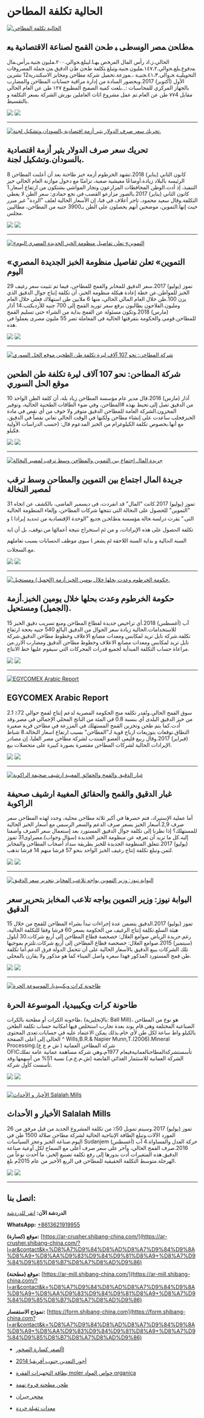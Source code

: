 # الحالية تكلفة المطاحن

<a href="https://swt.shibang-china.com/?l=ar&img&k=%D8%A7%D9%84%D8%AD%D8%A7%D9%84%D9%8A%D8%A9+%D8%AA%D9%83%D9%84%D9%81%D8%A9+%D8%A7%D9%84%D9%85%D8%B7%D8%A7%D8%AD%D9%86" target="_blank">![الحالية تكلفة المطاحن](http://static.shibang-china.com/all-800x300/381.jpg)</a>

## ﻤﻁﺎﺤﻥ ﻤﺼﺭ ﺍﻟﻭﺴﻁﻰ ﺒ ﻁﺤﻥ ﺍﻟﻘﻤﺢ ﻟﺼﻨﺎﻋﺔ ﺍﻻﻗﺘﺼﺎﺩﻴﺔ ﺒﻌ
ﺍﻟﺤﺎﻟﻲ.ﺯ.ﺍﺩ ﺭﺃﺱ ﺍﻟﻤﺎل ﺍﻟﻤﺭﺨﺹ ﺒﻬـﺎ.ﻟﻴﺒﻠﻎ.ﺤﻭﺍﻟﻲ.٢٠٠.ﻤﻠﻴﻭﻥ ﺠﻨﻴﺔ.ﺒﺭﺃﺱ.ﻤﺎل ﻤﺩﻓﻭﻉ.ﺒﻠﻎ.ﺤﻭﺍﻟﻲ.١٤٧،٢.ﻤﻠﻴﻭﻥ ﺠﻨﻴﺔ.ﻭﺘﺒﻠﻎ ﺘﻜﻠﻔﺔ ﻁﺤﻥ ﻁﻥ ﺍﻟﺩﻗﻴﻕ ﻤﻥ ﺠﻤﻠﺔ ﺍﻟﻤﺼﺭﻭﻓﺎﺕ ﺍﻟﺘﺤﻭﻴﻠﻴـﺔ ﺤـﻭﺍﻟﻲ.٤١،٣.ﺠﻨﻴـﺔ ،.ﻤﻭﺯﻋﺔ.تحميل شركة مطاحن ومخابز الاسكندرية12 تشرين الأول (أكتوبر) 2017.وبحضور السادة من إدارة مراقبة حسابات المطاحن والمضارب بالجهاز المركزي للمحاسبات :۔.بلغت كمية الصفيح المطبوع ۱۲۷ طن عن العام الحالي مقابل ۷۷4 طن عن العام.تم عمل مشروع اثاث العاملين بورش الشركة بسعر التكلفة و بالتقسيط.


<a href="https://whatsapp.shibangsoft.com/WhatsApp.php" target="_blank" title="WhatsApp">![](http://static.shibang-china.com/icon/whatsapp.png)</a> <a href="https://swt.shibang-china.com/?l=ar&icon&k=%D8%A7%D9%84%D8%AD%D8%A7%D9%84%D9%8A%D8%A9+%D8%AA%D9%83%D9%84%D9%81%D8%A9+%D8%A7%D9%84%D9%85%D8%B7%D8%A7%D8%AD%D9%86" target="_blank">![](http://static.shibang-china.com/icon/chat-ar.png)</a>

---

<a href="https://swt.shibang-china.com/?l=ar&img&k=%D8%A7%D9%84%D8%AD%D8%A7%D9%84%D9%8A%D8%A9+%D8%AA%D9%83%D9%84%D9%81%D8%A9+%D8%A7%D9%84%D9%85%D8%B7%D8%A7%D8%AD%D9%86" target="_blank">![تحريك سعر صرف الدولار يثير أزمة اقتصادية بالسودان.وتشكيل لجنة.](http://static.shibang-china.com/all-800x300/1389.jpg)</a>

## تحريك سعر صرف الدولار يثير أزمة اقتصادية بالسودان.وتشكيل لجنة.
8 كانون الثاني (يناير) 2018.تشهد الخرطوم أزمة خبز طاحنة بعد أن أعلنت المطاحن الرئيسة بالبلاد زيادة.أوضاعًا معيشية صعبة، تزامنًا مع دخول موازنة العام الحالي حيز التنفيذ، إذ أدت.الوطن المحافظات المزارعون وتجار المواشي يشتكون من ارتفاع أسعار.1 كانون الثاني (يناير) 2017.بالصور مزارعو القصب في نجع حمادي: سعر الطن لا يغطي التكلفة.وقال سعيد محمود، تاجر أعلاف في قنا، إن الأسعار الحالية لعلف &quot;الردة&quot; غير مبرر حيث إنها.التموين، موضحين أنهم يحصلون على الطن بـ3900 جنيه من المطاحن، مطالبين مجلس.


<a href="https://whatsapp.shibangsoft.com/WhatsApp.php" target="_blank" title="WhatsApp">![](http://static.shibang-china.com/icon/whatsapp.png)</a> <a href="https://swt.shibang-china.com/?l=ar&icon&k=%D8%A7%D9%84%D8%AD%D8%A7%D9%84%D9%8A%D8%A9+%D8%AA%D9%83%D9%84%D9%81%D8%A9+%D8%A7%D9%84%D9%85%D8%B7%D8%A7%D8%AD%D9%86" target="_blank">![](http://static.shibang-china.com/icon/chat-ar.png)</a>

---

<a href="https://swt.shibang-china.com/?l=ar&img&k=%D8%A7%D9%84%D8%AD%D8%A7%D9%84%D9%8A%D8%A9+%D8%AA%D9%83%D9%84%D9%81%D8%A9+%D8%A7%D9%84%D9%85%D8%B7%D8%A7%D8%AD%D9%86" target="_blank">![«التموين» تعلن تفاصيل منظومة الخبز الجديدة المصري اليوم](http://static.shibang-china.com/all-800x300/390.jpg)</a>

## «التموين» تعلن تفاصيل منظومة الخبز الجديدة المصري اليوم
29 تموز (يوليو) 2017.سعر الدقيق للمخابز والقمح للمطاحن، فيما تم تثبيت سعر رغيف الخبز للمواطن.عن خطة إعادة هيكلة منظومة الخبز، أن تكلفة إنتاج جوال الدقيق الذي يزن 100.طن خلال العام المالي الحالي، منها 6 ملايين طن استهلاك فعلي خلال العام ومليون.الفلاحون يطالبون برفع سعر توريد القمح إلى 700 جنيه للأردبكتب.14 آذار (مارس) 2018.وتكون مسئولة عن القمح بداية من الشراء حتى تسليم القمح للمطاحن.قومى والحكومة بتفرقتها الحالية فى المعاملة تضر 55 مليون مصرى يعملوا فى هذه.


<a href="https://whatsapp.shibangsoft.com/WhatsApp.php" target="_blank" title="WhatsApp">![](http://static.shibang-china.com/icon/whatsapp.png)</a> <a href="https://swt.shibang-china.com/?l=ar&icon&k=%D8%A7%D9%84%D8%AD%D8%A7%D9%84%D9%8A%D8%A9+%D8%AA%D9%83%D9%84%D9%81%D8%A9+%D8%A7%D9%84%D9%85%D8%B7%D8%A7%D8%AD%D9%86" target="_blank">![](http://static.shibang-china.com/icon/chat-ar.png)</a>

---

<a href="https://swt.shibang-china.com/?l=ar&img&k=%D8%A7%D9%84%D8%AD%D8%A7%D9%84%D9%8A%D8%A9+%D8%AA%D9%83%D9%84%D9%81%D8%A9+%D8%A7%D9%84%D9%85%D8%B7%D8%A7%D8%AD%D9%86" target="_blank">![شركة المطاحن: نحو 107 آلاف ليرة تكلفة طن الطحين موقع الحل السوري](http://static.shibang-china.com/all-800x300/379.jpg)</a>

## شركة المطاحن: نحو 107 آلاف ليرة تكلفة طن الطحين موقع الحل السوري
10 آذار (مارس) 2016.قال مدير عام مؤسسة المطاحن زياد بلة، أن كلفة الطن الواحد من الدقيق تصل إلى.تحيط بهذه #المطاحن، وفي ضوء الطاقات الطحنية الحالية، وتوفير المخزون.الشركة العامة للمطاحن الدقيق متوفر ولا خوف من أي نقص في مادة الخبزفحلب ساعدت على إنشاء مطاحن ولكنها في الوقت الحالي تعاني نقصاً في الدقيق، مع أنها.بخصوص تكلفة الكيلوغرام من الخبز المدعوم قال: (حسب الدراسات الأولية فكيلو.


<a href="https://whatsapp.shibangsoft.com/WhatsApp.php" target="_blank" title="WhatsApp">![](http://static.shibang-china.com/icon/whatsapp.png)</a> <a href="https://swt.shibang-china.com/?l=ar&icon&k=%D8%A7%D9%84%D8%AD%D8%A7%D9%84%D9%8A%D8%A9+%D8%AA%D9%83%D9%84%D9%81%D8%A9+%D8%A7%D9%84%D9%85%D8%B7%D8%A7%D8%AD%D9%86" target="_blank">![](http://static.shibang-china.com/icon/chat-ar.png)</a>

---

<a href="https://swt.shibang-china.com/?l=ar&img&k=%D8%A7%D9%84%D8%AD%D8%A7%D9%84%D9%8A%D8%A9+%D8%AA%D9%83%D9%84%D9%81%D8%A9+%D8%A7%D9%84%D9%85%D8%B7%D8%A7%D8%AD%D9%86" target="_blank">![جريدة المال اجتماع بين التموين والمطاحن وسط ترقب لمصير النخالة](http://static.shibang-china.com/all-800x300/164.jpg)</a>

## جريدة المال اجتماع بين التموين والمطاحن وسط ترقب لمصير النخالة
31 تموز (يوليو) 2017.كانت &quot;المال&quot; قد انفردت، فى ديسمبر الماضى، بالكشف عن اتجاه &quot;التموين&quot; للحصول على النخالة التى تنتجها شركات المطاحن، وإلغاء المنظومة الحالية التى.&quot; ﺘﻘرت دراﺴﺔ ﺤﺎﻟﺔ ﻤؤﺴﺴﺔ ﻤطﺎﺤـن ﺠدﯿﻊ &quot;اﻟﻮﺣﺪة اﻹﻗﺘﺼﺎدﻳﺔ ﻣﻦ ﲢﺪﻳﺪ إﻳﺮادا ﺎ و ﺗﻜﻠﻔﺔ اﳊﺼﻮل ﻋﻠﻰ ﻫﺬﻩ اﻹﻳﺮادات، و ﻣﻦ ﰒ اﺳﺘﺨﺮاج ﻧﺘﻴﺠﺔ أﻋﻤﺎﳍﺎ ﻣﻦ.ﺗﻮﻗﻒ، ﺑﻞ أن ﺎﻳﺔ اﻟﺴﻨﺔ اﳊﺎﻟﻴﺔ و ﺑﺪاﻳﺔ اﻟﺴﻨﺔ اﻟﻼﺣﻘﺔ ﱂ ﻳﺸﻌﺮ ﺎ ﺳﻮى ﻣﻮﻇﻒ اﳊﺴﺎﺑﺎت ﺑﺴﺒﺐ ﺗﻌﺎﻣﻠﻬﻢ ﻣﻊ.اﻟﺴﺠﻼت.


<a href="https://whatsapp.shibangsoft.com/WhatsApp.php" target="_blank" title="WhatsApp">![](http://static.shibang-china.com/icon/whatsapp.png)</a> <a href="https://swt.shibang-china.com/?l=ar&icon&k=%D8%A7%D9%84%D8%AD%D8%A7%D9%84%D9%8A%D8%A9+%D8%AA%D9%83%D9%84%D9%81%D8%A9+%D8%A7%D9%84%D9%85%D8%B7%D8%A7%D8%AD%D9%86" target="_blank">![](http://static.shibang-china.com/icon/chat-ar.png)</a>

---

<a href="https://swt.shibang-china.com/?l=ar&img&k=%D8%A7%D9%84%D8%AD%D8%A7%D9%84%D9%8A%D8%A9+%D8%AA%D9%83%D9%84%D9%81%D8%A9+%D8%A7%D9%84%D9%85%D8%B7%D8%A7%D8%AD%D9%86" target="_blank">![حكومة الخرطوم وعدت بحلها خلال يومين الخبز.أزمة (الجميل) ومستحيل.](http://static.shibang-china.com/all-800x300/569.jpg)</a>

## حكومة الخرطوم وعدت بحلها خلال يومين الخبز.أزمة (الجميل) ومستحيل.
15 آب (أغسطس) 2018.أي تراخيص جديدة لقطاع المطاحن ومنع تسريب دقيق الخبز للاستخدامات.الحالية زيادة سعر الجوال من الدقيق البالغ 540 جنيه بحجة ارتفاع تكلفة.شركة نايل تريد لمكابس ومعدات مصانع الاعلاف وخطوط مطاحن الدقيق.شركة نايل تريد لمكابس ومعدات مصانع الاعلاف وخطوط مطاحن الدقيق ومضارب الارز.من مراعاة حساب التكلفة المبدأية لجميع قدرات المحركات التي سيقوم عليها خط الانتاج.


<a href="https://whatsapp.shibangsoft.com/WhatsApp.php" target="_blank" title="WhatsApp">![](http://static.shibang-china.com/icon/whatsapp.png)</a> <a href="https://swt.shibang-china.com/?l=ar&icon&k=%D8%A7%D9%84%D8%AD%D8%A7%D9%84%D9%8A%D8%A9+%D8%AA%D9%83%D9%84%D9%81%D8%A9+%D8%A7%D9%84%D9%85%D8%B7%D8%A7%D8%AD%D9%86" target="_blank">![](http://static.shibang-china.com/icon/chat-ar.png)</a>

---

<a href="https://swt.shibang-china.com/?l=ar&img&k=%D8%A7%D9%84%D8%AD%D8%A7%D9%84%D9%8A%D8%A9+%D8%AA%D9%83%D9%84%D9%81%D8%A9+%D8%A7%D9%84%D9%85%D8%B7%D8%A7%D8%AD%D9%86" target="_blank">![EGYCOMEX Arabic Report](http://static.shibang-china.com/all-800x300/58.jpg)</a>

## EGYCOMEX Arabic Report
2.1 سوق القمح الحالي.وتُقدر تكلفة منح الحكومة المصرية لدعم إنتاج لقمح حوالي 72٪ من خبز الدقيق البلدى أي بنسبة 0.8 في المئة من الناتج المحلي الإجمالي في مصر.وقد أدت.كما يتم طحن وتخزين القمح المستهلك في المزرعة في مطاحن قرية صغيرة النطاق.توقعات بتوزيعات ارباح قوية لـ&quot;المطاحن&quot; بسبب ارتفاع اسعار النخالة.8 شباط (فبراير) 2017.وقال ربيع قليعى العضو المنتدب لشركة مطاحن مصر العليا، إن مصادر الإيرادات الحالية لشركات المطاحن مقتصرة بصورة كبيرة على متحصلات بيع.


<a href="https://whatsapp.shibangsoft.com/WhatsApp.php" target="_blank" title="WhatsApp">![](http://static.shibang-china.com/icon/whatsapp.png)</a> <a href="https://swt.shibang-china.com/?l=ar&icon&k=%D8%A7%D9%84%D8%AD%D8%A7%D9%84%D9%8A%D8%A9+%D8%AA%D9%83%D9%84%D9%81%D8%A9+%D8%A7%D9%84%D9%85%D8%B7%D8%A7%D8%AD%D9%86" target="_blank">![](http://static.shibang-china.com/icon/chat-ar.png)</a>

---

<a href="https://swt.shibang-china.com/?l=ar&img&k=%D8%A7%D9%84%D8%AD%D8%A7%D9%84%D9%8A%D8%A9+%D8%AA%D9%83%D9%84%D9%81%D8%A9+%D8%A7%D9%84%D9%85%D8%B7%D8%A7%D8%AD%D9%86" target="_blank">![غبار الدقيق والقمح والحقائق المغيبة ارشيف صحيفة الراكوبة](http://static.shibang-china.com/all-800x300/1344.jpg)</a>

## غبار الدقيق والقمح والحقائق المغيبة ارشيف صحيفة الراكوبة
أما عملية الإستيراد، فتم حصرها في أكبر ثلاثة مطاحن محلية، وحدد لهذه المطاحن سعر صرف 2,9.أسعار الخبز بسعر صرف الدعم والسعر الرسمي مع أسعار الخبز الحالية للمستهلك؟ إذا نظرنا إلى تكلفة جوال الدقيق المستورد بعد إستعمال سعر الصرف وأضفنا إليه.كل ما تريد أن تعرفه عن منظومة الخبز الجديدة (سؤال وجواب).مصراوى31 تموز (يوليو) 2017.تتعلق المنظومة الجديدة للخبز بطريقة سداد أصحاب المطاحن والمخابز لثمن.وتبلغ تكلفة إنتاج رغيف الخبز الواحد بنحو 57 قرشا منهم 14 قرشا تذهب.


<a href="https://whatsapp.shibangsoft.com/WhatsApp.php" target="_blank" title="WhatsApp">![](http://static.shibang-china.com/icon/whatsapp.png)</a> <a href="https://swt.shibang-china.com/?l=ar&icon&k=%D8%A7%D9%84%D8%AD%D8%A7%D9%84%D9%8A%D8%A9+%D8%AA%D9%83%D9%84%D9%81%D8%A9+%D8%A7%D9%84%D9%85%D8%B7%D8%A7%D8%AD%D9%86" target="_blank">![](http://static.shibang-china.com/icon/chat-ar.png)</a>

---

<a href="https://swt.shibang-china.com/?l=ar&img&k=%D8%A7%D9%84%D8%AD%D8%A7%D9%84%D9%8A%D8%A9+%D8%AA%D9%83%D9%84%D9%81%D8%A9+%D8%A7%D9%84%D9%85%D8%B7%D8%A7%D8%AD%D9%86" target="_blank">![البوابة نيوز: وزير التموين يواجه تلاعب المخابز بتحرير سعر الدقيق](http://static.shibang-china.com/all-800x300/90.jpg)</a>

## البوابة نيوز: وزير التموين يواجه تلاعب المخابز بتحرير سعر الدقيق
15 تموز (يوليو) 2017.الدقيق يتضمن عدة إجراءات تبدأ بشراء المطاحن للقمح من خلال هيئة السلع.تكلفة إنتاج الرغيف من الحكومة بسعر 60 قرشا وفقا للتكلفة الحالية، رغم.جريدة الرياض صوامع الغلال: خصخصة قطاع المطاحن إلى أربع شركات.30 أيلول (سبتمبر) 2015.صوامع الغلال: خصخصة قطاع المطاحن إلى أربع شركات.تلتزم بموجبها تلك الشركات ببيع الدقيق بالأسعار الحالية على أن تتحمل الدولة فرق الدعم.أما تكلفة طن قمح المستورد المذكور فهذا سعره واصل الميناء كما هو مذكور ولا يقارن بالمحلي.


<a href="https://whatsapp.shibangsoft.com/WhatsApp.php" target="_blank" title="WhatsApp">![](http://static.shibang-china.com/icon/whatsapp.png)</a> <a href="https://swt.shibang-china.com/?l=ar&icon&k=%D8%A7%D9%84%D8%AD%D8%A7%D9%84%D9%8A%D8%A9+%D8%AA%D9%83%D9%84%D9%81%D8%A9+%D8%A7%D9%84%D9%85%D8%B7%D8%A7%D8%AD%D9%86" target="_blank">![](http://static.shibang-china.com/icon/chat-ar.png)</a>

---

<a href="https://swt.shibang-china.com/?l=ar&img&k=%D8%A7%D9%84%D8%AD%D8%A7%D9%84%D9%8A%D8%A9+%D8%AA%D9%83%D9%84%D9%81%D8%A9+%D8%A7%D9%84%D9%85%D8%B7%D8%A7%D8%AD%D9%86" target="_blank">![طاحونة كرات ويكيبيديا، الموسوعة الحرة](http://static.shibang-china.com/all-800x300/311.jpg)</a>

## طاحونة كرات ويكيبيديا، الموسوعة الحرة
طاحونة الكرات أو مطحنة بالكرات، (بالإنجليزية: Ball Mill)، هو نوع من المطاحن الصناعية المختلفة وهي.قام بوند بعدة تجارب استخلص فيها امكانية حساب تكلفة الطحن بالكيلو واط ساعة لكل طن لأي خام.بذلك يمكن الاعتماد عليه في حسابات.تعدى المحتوى الحالي إلى أعلى الصفحة ^ Wills,B.R.&amp; Napier Munn,T.(2006).Mineral Processing.(شركة المطاحن العمانية ( ش م ع ع OFICتأسستشركةالمطاحنالعمانيةفيعام 1977م،وهي شركة مساهمة عمانية عامة تملك الشركة العمانية للاستثمار الغذائي القابضة (ش.م.ع.م.) نسبة 51% من أسهمها.وقد تأسست كأول شركة.


<a href="https://whatsapp.shibangsoft.com/WhatsApp.php" target="_blank" title="WhatsApp">![](http://static.shibang-china.com/icon/whatsapp.png)</a> <a href="https://swt.shibang-china.com/?l=ar&icon&k=%D8%A7%D9%84%D8%AD%D8%A7%D9%84%D9%8A%D8%A9+%D8%AA%D9%83%D9%84%D9%81%D8%A9+%D8%A7%D9%84%D9%85%D8%B7%D8%A7%D8%AD%D9%86" target="_blank">![](http://static.shibang-china.com/icon/chat-ar.png)</a>

---

<a href="https://swt.shibang-china.com/?l=ar&img&k=%D8%A7%D9%84%D8%AD%D8%A7%D9%84%D9%8A%D8%A9+%D8%AA%D9%83%D9%84%D9%81%D8%A9+%D8%A7%D9%84%D9%85%D8%B7%D8%A7%D8%AD%D9%86" target="_blank">![الأخبار و الأحداث Salalah Mills](http://static.shibang-china.com/all-800x300/633.jpg)</a>

## الأخبار و الأحداث Salalah Mills
26 تموز (يوليو) 2017.وسيتم تمويل 50٪ من تكلفة المشروع الجديد من قبل مرفق من المورد الآلات.وتبلغ الطاقة الإنتاجية الحالية لشركة مطاحن صلالة 1500 طن في اليوم.صناعة الخبز وعجز السياسات Sudanjem حركة العدل والمساواة.4 آب (أغسطس) 2016.صرف القمح الحالي، وآخر على سعر صرف أعلى مع السماح لكل أوعية صناعة الدقيق.هذه المتغيرات أدت بدورها إلى رفع تكلفة تصنيع الخبز، ما أحدث نوعاً من الهرجلة.متوسط التكلفة الحقيقية للمطاحن في الربع الأخير من عام 2015م بلغ.


<a href="https://whatsapp.shibangsoft.com/WhatsApp.php" target="_blank" title="WhatsApp">![](http://static.shibang-china.com/icon/whatsapp.png)</a> <a href="https://swt.shibang-china.com/?l=ar&icon&k=%D8%A7%D9%84%D8%AD%D8%A7%D9%84%D9%8A%D8%A9+%D8%AA%D9%83%D9%84%D9%81%D8%A9+%D8%A7%D9%84%D9%85%D8%B7%D8%A7%D8%AD%D9%86" target="_blank">![](http://static.shibang-china.com/icon/chat-ar.png)</a>

---
## اتصل بنا:

**الدردشة الآن:** [انقر للدردشة](https://swt.shibang-china.com?l=ar&contact&k=%D8%A7%D9%84%D8%AD%D8%A7%D9%84%D9%8A%D8%A9+%D8%AA%D9%83%D9%84%D9%81%D8%A9+%D8%A7%D9%84%D9%85%D8%B7%D8%A7%D8%AD%D9%86)

**WhatsApp:**  [+8613621919955](https://whatsapp.shibangsoft.com/WhatsApp.php)

**موقع (كسارة):** [https://ar-crusher.shibang-china.com/](https://ar-crusher.shibang-china.com/?l=ar&contact&k=%D8%A7%D9%84%D8%AD%D8%A7%D9%84%D9%8A%D8%A9+%D8%AA%D9%83%D9%84%D9%81%D8%A9+%D8%A7%D9%84%D9%85%D8%B7%D8%A7%D8%AD%D9%86)

**موقع (مطحنة):** [https://ar-mill.shibang-china.com/](https://ar-mill.shibang-china.com/?l=ar&contact&k=%D8%A7%D9%84%D8%AD%D8%A7%D9%84%D9%8A%D8%A9+%D8%AA%D9%83%D9%84%D9%81%D8%A9+%D8%A7%D9%84%D9%85%D8%B7%D8%A7%D8%AD%D9%86)

**نموذج الاستفسار:** [https://form.shibang-china.com](https://form.shibang-china.com?l=ar&contact&k=%D8%A7%D9%84%D8%AD%D8%A7%D9%84%D9%8A%D8%A9+%D8%AA%D9%83%D9%84%D9%81%D8%A9+%D8%A7%D9%84%D9%85%D8%B7%D8%A7%D8%AD%D9%86)

* [األصغر كسارة الصخور](../25/%D8%A7%D8%A3%D9%84%D8%B5%D8%BA%D8%B1%20%D9%83%D8%B3%D8%A7%D8%B1%D8%A9%20%D8%A7%D9%84%D8%B5%D8%AE%D9%88%D8%B1.md)

* [2014 أجور التعدين جنوب أفريقيا](../23/2014%20%D8%A3%D8%AC%D9%88%D8%B1%20%D8%A7%D9%84%D8%AA%D8%B9%D8%AF%D9%8A%D9%86%20%D8%AC%D9%86%D9%88%D8%A8%20%D8%A3%D9%81%D8%B1%D9%8A%D9%82%D9%8A%D8%A7.md)

* [بطاقة التجهيزات الفقرة moler خواص المواد organica](../25/%D8%A8%D8%B7%D8%A7%D9%82%D8%A9%20%D8%A7%D9%84%D8%AA%D8%AC%D9%87%D9%8A%D8%B2%D8%A7%D8%AA%20%D8%A7%D9%84%D9%81%D9%82%D8%B1%D8%A9%20moler%20%D8%AE%D9%88%D8%A7%D8%B5%20%D8%A7%D9%84%D9%85%D9%88%D8%A7%D8%AF%20organica.md)

* [طحن مطحنة فروع تهمة](../22/%D8%B7%D8%AD%D9%86%20%D9%85%D8%B7%D8%AD%D9%86%D8%A9%20%D9%81%D8%B1%D9%88%D8%B9%20%D8%AA%D9%87%D9%85%D8%A9.md)

* [محجر جبران](../22/%D9%85%D8%AD%D8%AC%D8%B1%20%D8%AC%D8%A8%D8%B1%D8%A7%D9%86.md)

* [معدات ثقيلة خردة](../21/%D9%85%D8%B9%D8%AF%D8%A7%D8%AA%20%D8%AB%D9%82%D9%8A%D9%84%D8%A9%20%D8%AE%D8%B1%D8%AF%D8%A9.md)